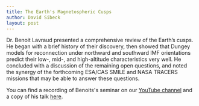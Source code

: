 ```yaml
---
title: The Earth's Magnetospheric Cusps
author: David Sibeck
layout: post
---
```



Dr. Benoit Lavraud presented a comprehensive review of the Earth’s cusps.  He began with  a brief history of their discovery, then showed that Dungey models for reconnection under northward and southward IMF orientations predict their low-, mid-, and high-altitude characteristics very well. He concluded with a discussion of the remaining open questions, and noted the synergy of the forthcoming ESA/CAS SMILE and NASA TRACERS missions that may be able to answer these questions.

You can find a recording of Benoits's seminar on our [YouTube channel][1] and a copy of his talk [here][2].

[1]:https://www.youtube.com/channel/UCNlOK9mCmI3V111EHQRCuEQ
[2]:https://github.com/MSOLSS/MagSeminars/blob/master/presentations/Lecture_Cusps_Lavraud_2020.pdf